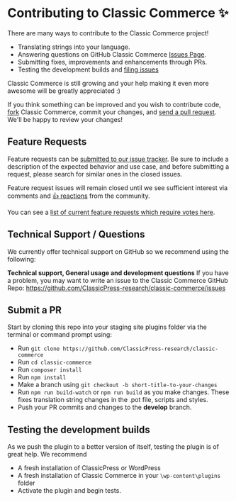 # Contributing to Classic Commerce ✨

There are many ways to contribute to the Classic Commerce project!

- Translating strings into your language.
- Answering questions on GitHub Classic Commerce [Issues Page](https://github.com/ClassicPress-research/classic-commerce/issues).
- Submitting fixes, improvements and enhancements through PRs.
- Testing the development builds and [filing issues](https://github.com/ClassicPress-research/classic-commerce/issues)

Classic Commerce is still growing and your help making it even more awesome will be greatly appreciated :)

If you think something can be improved and you wish to contribute code,
[fork](https://help.github.com/articles/fork-a-repo/) Classic Commerce, commit your changes,
and [send a pull request](https://help.github.com/articles/using-pull-requests/). We'll be happy to review your changes!

## Feature Requests

Feature requests can be [submitted to our issue tracker](https://github.com/ClassicPress-research/classic-commerce/issues/new?template=Feature_request.md). Be sure to include a description of the expected behavior and use case, and before submitting a request, please search for similar ones in the closed issues.

Feature request issues will remain closed until we see sufficient interest via comments and [👍 reactions](https://help.github.com/articles/about-discussions-in-issues-and-pull-requests/) from the community.

You can see a [list of current feature requests which require votes here](https://github.com/ClassicPress-research/classic-commerce/issues?q=label%3A%22votes+needed%22+label%3Aenhancement+sort%3Areactions-%2B1-desc+is%3Aclosed).

## Technical Support / Questions

We currently offer technical support on GitHub so we recommend using the following:

**Technical support, General usage and development questions**
If you have a problem, you may want to write an issue to the Classic Commerce GitHub Repo: https://github.com/ClassicPress-research/classic-commerce/issues

## Submit a PR

Start by cloning this repo into your staging site plugins folder via the terminal or command prompt using:
- Run `git clone https://github.com/ClassicPress-research/classic-commerce`
- Run `cd classic-commerce`
- Run `composer install`
- Run `npm install`
- Make a branch using `git checkout -b short-title-to-your-changes`
- Run `npm run build-watch` or `npm run build` as you make changes. These fixes translation string changes in the .pot file, scripts and styles.
- Push your PR commits and changes to the **develop** branch.

## Testing the development builds

As we push the plugin to a better version of itself, testing the plugin is of great help. We recommend
- A fresh installation of ClassicPress or WordPress
- A fresh installation of Classic Commerce in your `\wp-content\plugins` folder 
- Activate the plugin and begin tests.
